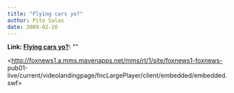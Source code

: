 ```yaml
---
title: "Flying cars yo?"
author: Pito Salas
date: 2009-02-26
---
```


**Link: [Flying cars yo?](None):** ""



<http://foxnews1.a.mms.mavenapps.net/mms/rt/1/site/foxnews1-foxnews-
pub01-live/current/videolandingpage/fncLargePlayer/client/embedded/embedded.swf>


